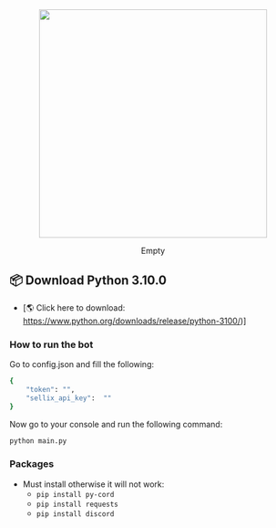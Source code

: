 <div align="center">
  <img src="static/logo_with_text_teal.svg" width="400">

  Empty
  


</div>



## 📦 Download Python 3.10.0


- [🌎 Click here to download: https://www.python.org/downloads/release/python-3100/)]

### How to run the bot

Go to config.json and fill the following:

```sh
{
    "token": "",
    "sellix_api_key":  ""
}
```

Now go to your console and run the following command:

```sh
python main.py
```


### Packages

- Must install otherwise it will not work:
  - `pip install py-cord` 
  - `pip install requests`
  - `pip install discord`
